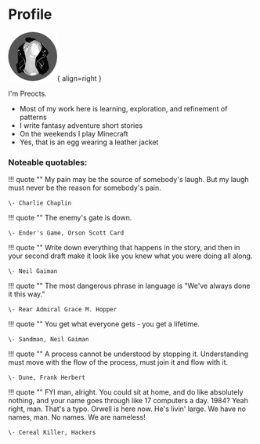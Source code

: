 # Profile

![Preocts Eggatar](images/preocts_eggatar_100x100.png){ align=right }

I'm Preocts.

* Most of my work here is learning, exploration, and refinement of patterns
* I write fantasy adventure short stories
* On the weekends I play Minecraft
* Yes, that is an egg wearing a leather jacket

### Noteable quotables:

!!! quote ""
    My pain may be the source of somebody's laugh. But my laugh must
    never be the reason for somebody's pain.

    \- Charlie Chaplin

!!! quote ""
    The enemy's gate is down.

    \- Ender's Game, Orson Scott Card

!!! quote ""
    Write down everything that happens in the story, and then in your
    second draft make it look like you knew what you were doing all along.

    \- Neil Gaiman

!!! quote ""
    The most dangerous phrase in language is "We've always done it this
    way."

    \- Rear Admiral Grace M. Hopper

!!! quote ""
    You get what everyone gets - you get a lifetime.

    \- Sandman, Neil Gaiman

!!! quote ""
    A process cannot be understood by stopping it. Understanding must
    move with the flow of the process, must join it and flow with it.

    \- Dune, Frank Herbert

!!! quote ""
    FYI man, alright. You could sit at home, and do like absolutely
    nothing, and your name goes through like 17 computers a day. 1984?
    Yeah right, man. That's a typo. Orwell is here now. He's livin'
    large. We have no names, man. No names. We are nameless!

    \- Cereal Killer, Hackers
